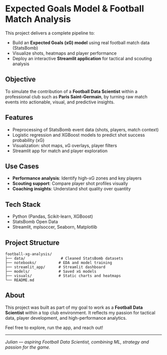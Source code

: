 # Expected Goals Model & Football Match Analysis

This project delivers a complete pipeline to:

* Build an **Expected Goals (xG) model** using real football match data (StatsBomb)
* Visualize shots, heatmaps and player performance
* Deploy an interactive **Streamlit application** for tactical and scouting analysis

## Objective

To simulate the contribution of a **Football Data Scientist** within a professional club such as **Paris Saint-Germain**, by turning raw match events into actionable, visual, and predictive insights.

## Features

* Preprocessing of StatsBomb event data (shots, players, match context)
* Logistic regression and XGBoost models to predict shot success probability (xG)
* Visualization: shot maps, xG overlays, player filters
* Streamlit app for match and player exploration

## Use Cases

* **Performance analysis**: Identify high-xG zones and key players
* **Scouting support**: Compare player shot profiles visually
* **Coaching insights**: Understand shot quality over quantity

## Tech Stack

* Python (Pandas, Scikit-learn, XGBoost)
* StatsBomb Open Data
* Streamlit, mplsoccer, Seaborn, Matplotlib

## Project Structure

```
football-xg-analysis/
├── data/                # Cleaned StatsBomb datasets
├── notebooks/          # EDA and model training
├── streamlit_app/      # Streamlit dashboard
├── models/             # Saved xG models
├── visuals/            # Static charts and heatmaps
└── README.md
```

## About

This project was built as part of my goal to work as a **Football Data Scientist** within a top club environment. It reflects my passion for tactical data, player development, and high-performance analytics.

Feel free to explore, run the app, and reach out!

---

*Julian — aspiring Football Data Scientist, combining ML, strategy and passion for the game.*

